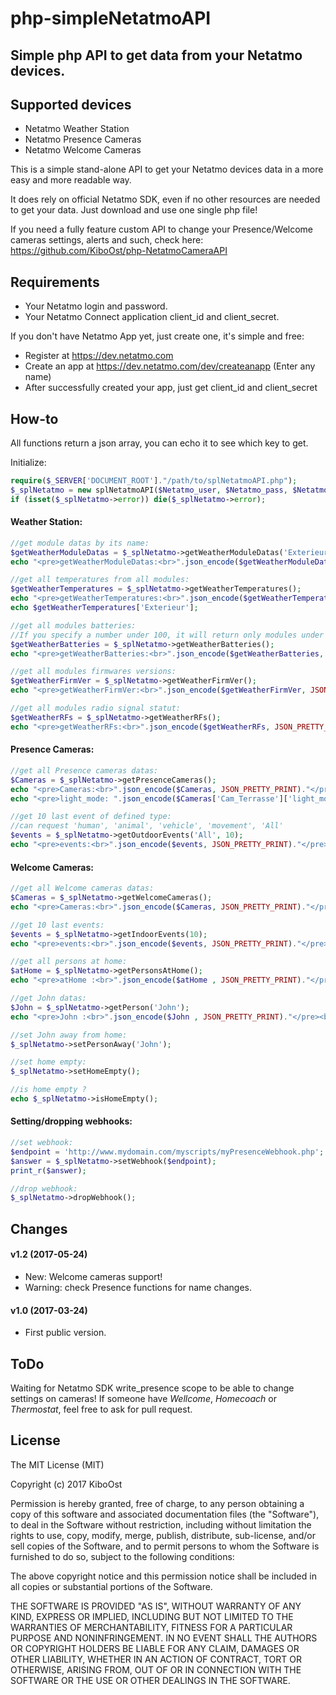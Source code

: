 # php-simpleNetatmoAPI

## Simple php API to get data from your Netatmo devices.

## Supported devices

- Netatmo Weather Station
- Netatmo Presence Cameras
- Netatmo Welcome Cameras

This is a simple stand-alone API to get your Netatmo devices data in a more easy and more readable way.

It does rely on official Netatmo SDK, even if no other resources are needed to get your data. Just download and use one single php file!

If you need a fully feature custom API to change your Presence/Welcome cameras settings, alerts and such, check here: https://github.com/KiboOst/php-NetatmoCameraAPI 

## Requirements

- Your Netatmo login and password.
- Your Netatmo Connect application client_id and client_secret.

If you don't have Netatmo App yet, just create one, it's simple and free:

- Register at https://dev.netatmo.com
- Create an app at https://dev.netatmo.com/dev/createanapp (Enter any name)
- After successfully created your app, just get client_id and client_secret

## How-to

All functions return a json array, you can echo it to see which key to get.

Initialize:
```php
require($_SERVER['DOCUMENT_ROOT']."/path/to/splNetatmoAPI.php");
$_splNetatmo = new splNetatmoAPI($Netatmo_user, $Netatmo_pass, $Netatmo_app_id, $Netatmo_app_secret);
if (isset($_splNetatmo->error)) die($_splNetatmo->error);
```

#### Weather Station:

```php
//get module datas by its name:
$getWeatherModuleDatas = $_splNetatmo->getWeatherModuleDatas('Exterieur');
echo "<pre>getWeatherModuleDatas:<br>".json_encode($getWeatherModuleDatas, JSON_PRETTY_PRINT)."</pre><br>";

//get all temperatures from all modules:
$getWeatherTemperatures = $_splNetatmo->getWeatherTemperatures();
echo "<pre>getWeatherTemperatures:<br>".json_encode($getWeatherTemperatures, JSON_PRETTY_PRINT)."</pre><br>";
echo $getWeatherTemperatures['Exterieur'];

//get all modules batteries:
//If you specify a number under 100, it will return only modules under this number so you can get low batteries modules.
$getWeatherBatteries = $_splNetatmo->getWeatherBatteries();
echo "<pre>getWeatherBatteries:<br>".json_encode($getWeatherBatteries, JSON_PRETTY_PRINT)."</pre><br>";

//get all modules firmwares versions:
$getWeatherFirmVer = $_splNetatmo->getWeatherFirmVer();
echo "<pre>getWeatherFirmVer:<br>".json_encode($getWeatherFirmVer, JSON_PRETTY_PRINT)."</pre><br>";

//get all modules radio signal statut:
$getWeatherRFs = $_splNetatmo->getWeatherRFs();
echo "<pre>getWeatherRFs:<br>".json_encode($getWeatherRFs, JSON_PRETTY_PRINT)."</pre><br>";
```

#### Presence Cameras:

```php
//get all Presence cameras datas:
$Cameras = $_splNetatmo->getPresenceCameras();
echo "<pre>Cameras:<br>".json_encode($Cameras, JSON_PRETTY_PRINT)."</pre><br>";
echo "<pre>light_mode: ".json_encode($Cameras['Cam_Terrasse']['light_mode_status'], JSON_PRETTY_PRINT)."</pre><br>";

//get 10 last event of defined type:
//can request 'human', 'animal', 'vehicle', 'movement', 'All'
$events = $_splNetatmo->getOutdoorEvents('All', 10);
echo "<pre>events:<br>".json_encode($events, JSON_PRETTY_PRINT)."</pre><br>";

```

#### Welcome Cameras:

```php
//get all Welcome cameras datas:
$Cameras = $_splNetatmo->getWelcomeCameras();
echo "<pre>Cameras:<br>".json_encode($Cameras, JSON_PRETTY_PRINT)."</pre><br>";

//get 10 last events:
$events = $_splNetatmo->getIndoorEvents(10);
echo "<pre>events:<br>".json_encode($events, JSON_PRETTY_PRINT)."</pre><br>";

//get all persons at home:
$atHome = $_splNetatmo->getPersonsAtHome();
echo "<pre>atHome :<br>".json_encode($atHome , JSON_PRETTY_PRINT)."</pre><br>";

//get John datas:
$John = $_splNetatmo->getPerson('John');
echo "<pre>John :<br>".json_encode($John , JSON_PRETTY_PRINT)."</pre><br>";

//set John away from home:
$_splNetatmo->setPersonAway('John');

//set home empty:
$_splNetatmo->setHomeEmpty();

//is home empty ?
echo $_splNetatmo->isHomeEmpty();

```

#### Setting/dropping webhooks:

```php
//set webhook:
$endpoint = 'http://www.mydomain.com/myscripts/myPresenceWebhook.php';
$answer = $_splNetatmo->setWebhook($endpoint);
print_r($answer);

//drop webhook:
$_splNetatmo->dropWebhook();
```

## Changes

#### v1.2 (2017-05-24)
- New: Welcome cameras support!
- Warning: check Presence functions for name changes.

#### v1.0 (2017-03-24)
- First public version.

## ToDo

Waiting for Netatmo SDK write_presence scope to be able to change settings on cameras!
If someone have *Wellcome*, *Homecoach* or *Thermostat*, feel free to ask for pull request.


## License

The MIT License (MIT)

Copyright (c) 2017 KiboOst

Permission is hereby granted, free of charge, to any person obtaining a copy
of this software and associated documentation files (the "Software"), to deal
in the Software without restriction, including without limitation the rights
to use, copy, modify, merge, publish, distribute, sub-license, and/or sell
copies of the Software, and to permit persons to whom the Software is
furnished to do so, subject to the following conditions:

The above copyright notice and this permission notice shall be included in all
copies or substantial portions of the Software.

THE SOFTWARE IS PROVIDED "AS IS", WITHOUT WARRANTY OF ANY KIND, EXPRESS OR
IMPLIED, INCLUDING BUT NOT LIMITED TO THE WARRANTIES OF MERCHANTABILITY,
FITNESS FOR A PARTICULAR PURPOSE AND NONINFRINGEMENT. IN NO EVENT SHALL THE
AUTHORS OR COPYRIGHT HOLDERS BE LIABLE FOR ANY CLAIM, DAMAGES OR OTHER
LIABILITY, WHETHER IN AN ACTION OF CONTRACT, TORT OR OTHERWISE, ARISING FROM,
OUT OF OR IN CONNECTION WITH THE SOFTWARE OR THE USE OR OTHER DEALINGS IN THE
SOFTWARE.

